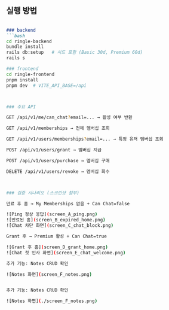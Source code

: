## 실행 방법


```md

### backend
```bash
cd ringle-backend
bundle install
rails db:setup   # 시드 포함 (Basic 30d, Premium 60d)
rails s

### frontend
cd ringle-frontend
pnpm install
pnpm dev  # VITE_API_BASE=/api



### 주요 API

GET /api/v1/me/can_chat?email=... → 활성 여부 반환

GET /api/v1/memberships → 전체 멤버십 조회

GET /api/v1/users/memberships?email=... → 특정 유저 멤버십 조회

POST /api/v1/users/grant → 멤버십 지급

POST /api/v1/users/purchase → 멤버십 구매

DELETE /api/v1/users/revoke → 멤버십 회수



### 검증 시나리오 (스크린샷 첨부)

만료 후 홈 → My Memberships 없음 + Can Chat=false

![Ping 정상 응답](screen_A_ping.png)
![만료된 홈](screen_B_expired_home.png)
![Chat 차단 화면](screen_C_chat_block.png)

Grant 후 → Premium 활성 + Can Chat=true

![Grant 후 홈](screen_D_grant_home.png)
![Chat 첫 인사 화면](screen_E_chat_welcome.png)

추가 기능: Notes CRUD 확인

![Notes 화면](screen_F_notes.png)


추가 기능: Notes CRUD 확인  

![Notes 화면](./screen_F_notes.png)

